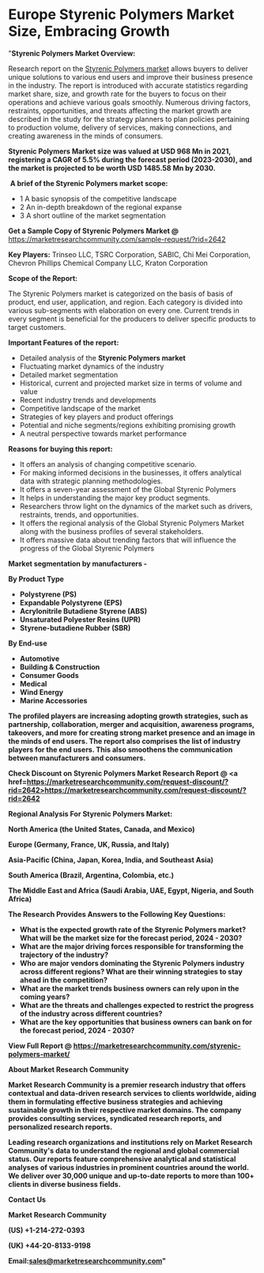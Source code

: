 # Europe Styrenic Polymers Market Size, Embracing Growth
"<strong>Styrenic Polymers Market Overview:</strong>

Research report on the <a href=https://marketresearchcommunity.com/styrenic-polymers-market/>Styrenic Polymers market</a> allows buyers to deliver unique solutions to various end users and improve their business presence in the industry. The report is introduced with accurate statistics regarding market share, size, and growth rate for the buyers to focus on their operations and achieve various goals smoothly. Numerous driving factors, restraints, opportunities, and threats affecting the market growth are described in the study for the strategy planners to plan policies pertaining to production volume, delivery of services, making connections, and creating awareness in the minds of consumers.

<strong>Styrenic Polymers Market size was valued at USD 968 Mn in 2021, registering a CAGR of 5.5% during the forecast period (2023-2030), and the market is projected to be worth USD 1485.58 Mn by 2030.</strong>

 <Strong>A brief of the Styrenic Polymers market scope:</Strong>
<ul>
 <li>1  A basic synopsis of the competitive landscape</li>
 <li>2  An in-depth breakdown of the regional expanse</li>
 <li>3  A short outline of the market segmentation</li>
</ul>
<strong>Get a Sample Copy of Styrenic Polymers Market @ </b></strong><a href=https://marketresearchcommunity.com/sample-request/?rid=2642><u>https://marketresearchcommunity.com/sample-request/?rid=2642</u></a>

<strong>Key Players:</strong> 
Trinseo LLC, TSRC Corporation, SABIC, Chi Mei Corporation, Chevron Phillips Chemical Company LLC, Kraton Corporation

<strong>Scope of the Report:</strong>

The Styrenic Polymers market is categorized on the basis of basis of product, end user, application, and region. Each category is divided into various sub-segments with elaboration on every one. Current trends in every segment is beneficial for the producers to deliver specific products to target customers.

<strong><b>Important Features of the report:</b></strong>
<ul>
  <li>Detailed analysis of the <strong><b>Styrenic Polymers </b></strong><strong><b>market</b></strong></li>
  <li>Fluctuating market dynamics of the industry</li>
  <li>Detailed market segmentation</li>
  <li>Historical, current and projected market size in terms of volume and value</li>
  <li>Recent industry trends and developments</li>
  <li>Competitive landscape of the market</li>
  <li>Strategies of key players and product offerings</li>
  <li>Potential and niche segments/regions exhibiting promising growth</li>
  <li>A neutral perspective towards market performance</li>
</ul>
<strong><b>Reasons for buying this report:</b></strong>
<ul>
  <li>It offers an analysis of changing competitive scenario.</li>
  <li>For making informed decisions in the businesses, it offers analytical data with strategic planning methodologies.</li>
  <li>It offers a seven-year assessment of the Global Styrenic Polymers</li>
  <li>It helps in understanding the major key product segments.</li>
  <li>Researchers throw light on the dynamics of the market such as drivers, restraints, trends, and opportunities.</li>
  <li>It offers the regional analysis of the Global Styrenic Polymers Market along with the business profiles of several stakeholders.</li>
  <li>It offers massive data about trending factors that will influence the progress of the Global Styrenic Polymers</li>
</ul>

<strong>Market segmentation by manufacturers -</strong>


<strong><strong>By Product Type</strong></h4>
<ul>
 	<li>Polystyrene (PS)</li>
 	<li>Expandable Polystyrene (EPS)</li>
 	<li>Acrylonitrile Butadiene Styrene (ABS)</li>
 	<li>Unsaturated Polyester Resins (UPR)</li>
 	<li>Styrene-butadiene Rubber (SBR)</li>
</ul>
<strong><strong>By End-use</strong></h4>
<ul>
 	<li>Automotive</li>
 	<li>Building &amp; Construction</li>
 	<li>Consumer Goods</li>
 	<li>Medical</li>
 	<li>Wind Energy</li>
 	<li>Marine Accessories</li>
</ul>

The profiled players are increasing adopting growth strategies, such as partnership, collaboration, merger and acquisition, awareness programs, takeovers, and more for creating strong market presence and an image in the minds of end users. The report also comprises the list of industry players for the end users. This also smoothens the communication between manufacturers and consumers.

<strong><b>Check Discount on Styrenic Polymers Market Research Report @ </b></strong><a href=https://marketresearchcommunity.com/request-discount/?rid=2642><u>https://marketresearchcommunity.com/request-discount/?rid=2642</u></a>

<strong>Regional Analysis For Styrenic Polymers Market:</strong>

<strong>North America</strong> (the United States, Canada, and Mexico)

<strong>Europe</strong> (Germany, France, UK, Russia, and Italy)

<strong>Asia-Pacific</strong> (China, Japan, Korea, India, and Southeast Asia)

<strong>South America</strong> (Brazil, Argentina, Colombia, etc.)

<strong>The Middle East and Africa</strong> (Saudi Arabia, UAE, Egypt, Nigeria, and South Africa)

<strong>The Research Provides Answers to the Following Key Questions:</strong>
<ul>
 	<li>What is the expected growth rate of the Styrenic Polymers market? What will be the market size for the forecast period, 2024 - 2030?</li>
 	<li>What are the major driving forces responsible for transforming the trajectory of the industry?</li>
 	<li>Who are major vendors dominating the Styrenic Polymers industry across different regions? What are their winning strategies to stay ahead in the competition?</li>
 	<li>What are the market trends business owners can rely upon in the coming years?</li>
 	<li>What are the threats and challenges expected to restrict the progress of the industry across different countries?</li>
 	<li>What are the key opportunities that business owners can bank on for the forecast period, 2024 - 2030?</li>
</ul>

<strong>View Full Report @</strong> <a href=https://marketresearchcommunity.com/styrenic-polymers-market/>https://marketresearchcommunity.com/styrenic-polymers-market/</a>

<strong>About Market Research Community</strong>

Market Research Community is a premier research industry that offers contextual and data-driven research services to clients worldwide, aiding them in formulating effective business strategies and achieving sustainable growth in their respective market domains. The company provides consulting services, syndicated research reports, and personalized research reports.

Leading research organizations and institutions rely on Market Research Community's data to understand the regional and global commercial status. Our reports feature comprehensive analytical and statistical analyses of various industries in prominent countries around the world. We deliver over 30,000 unique and up-to-date reports to more than 100+ clients in diverse business fields.

<strong>Contact Us</strong>

<strong>Market Research Community</strong>

(US) +1-214-272-0393

(UK) +44-20-8133-9198

<strong>Email:</strong>sales@marketresearchcommunity.com"
